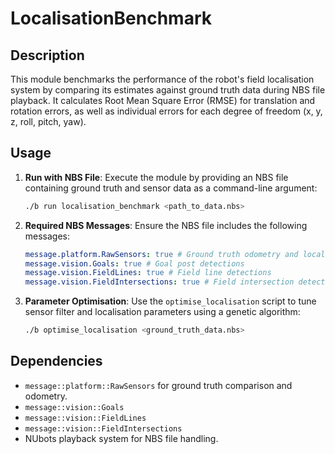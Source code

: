 # LocalisationBenchmark

## Description

This module benchmarks the performance of the robot's field localisation system by comparing its estimates against ground truth data during NBS file playback. It calculates Root Mean Square Error (RMSE) for translation and rotation errors, as well as individual errors for each degree of freedom (x, y, z, roll, pitch, yaw).

## Usage

1. **Run with NBS File**:
   Execute the module by providing an NBS file containing ground truth and sensor data as a command-line argument:
   ```bash
   ./b run localisation_benchmark <path_to_data.nbs>
   ```
2. **Required NBS Messages**:
   Ensure the NBS file includes the following messages:
   ```yaml
   message.platform.RawSensors: true # Ground truth odometry and localisation
   message.vision.Goals: true # Goal post detections
   message.vision.FieldLines: true # Field line detections
   message.vision.FieldIntersections: true # Field intersection detections
   ```
3. **Parameter Optimisation**:
   Use the `optimise_localisation` script to tune sensor filter and localisation parameters using a genetic algorithm:
   ```bash
   ./b optimise_localisation <ground_truth_data.nbs>
   ```

## Dependencies

- `message::platform::RawSensors` for ground truth comparison and odometry.
- `message::vision::Goals`
- `message::vision::FieldLines`
- `message::vision::FieldIntersections`
- NUbots playback system for NBS file handling.
